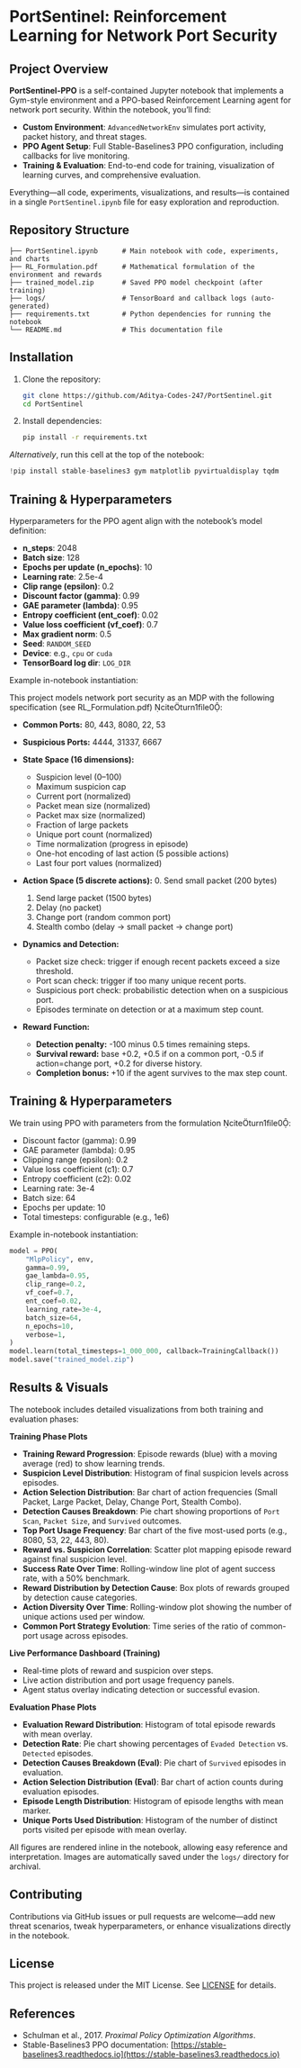 # PortSentinel: Reinforcement Learning for Network Port Security

## Project Overview

**PortSentinel-PPO** is a self-contained Jupyter notebook that implements a Gym-style environment and a PPO-based Reinforcement Learning agent for network port security. Within the notebook, you’ll find:

* **Custom Environment**: `AdvancedNetworkEnv` simulates port activity, packet history, and threat stages.
* **PPO Agent Setup**: Full Stable-Baselines3 PPO configuration, including callbacks for live monitoring.
* **Training & Evaluation**: End-to-end code for training, visualization of learning curves, and comprehensive evaluation.

Everything—all code, experiments, visualizations, and results—is contained in a single `PortSentinel.ipynb` file for easy exploration and reproduction.

## Repository Structure

```
├── PortSentinel.ipynb      # Main notebook with code, experiments, and charts
├── RL_Formulation.pdf      # Mathematical formulation of the environment and rewards
├── trained_model.zip       # Saved PPO model checkpoint (after training)
├── logs/                   # TensorBoard and callback logs (auto-generated)
├── requirements.txt        # Python dependencies for running the notebook
└── README.md               # This documentation file
```

## Installation

1. Clone the repository:

   ```bash
   git clone https://github.com/Aditya-Codes-247/PortSentinel.git
   cd PortSentinel
   ```
2. Install dependencies:

   ```bash
   pip install -r requirements.txt
   ```

*Alternatively*, run this cell at the top of the notebook:

```python
!pip install stable-baselines3 gym matplotlib pyvirtualdisplay tqdm
```

## Training & Hyperparameters

Hyperparameters for the PPO agent align with the notebook’s model definition:

* **n\_steps**: 2048
* **Batch size**: 128
* **Epochs per update (n\_epochs)**: 10
* **Learning rate**: 2.5e-4
* **Clip range (epsilon)**: 0.2
* **Discount factor (gamma)**: 0.99
* **GAE parameter (lambda)**: 0.95
* **Entropy coefficient (ent\_coef)**: 0.02
* **Value loss coefficient (vf\_coef)**: 0.7
* **Max gradient norm**: 0.5
* **Seed**: `RANDOM_SEED`
* **Device**: e.g., `cpu` or `cuda`
* **TensorBoard log dir**: `LOG_DIR`

Example in-notebook instantiation:

This project models network port security as an MDP with the following specification (see RL\_Formulation.pdf) citeturn1file0:

* **Common Ports:** 80, 443, 8080, 22, 53
* **Suspicious Ports:** 4444, 31337, 6667
* **State Space (16 dimensions):**

  * Suspicion level (0–100)
  * Maximum suspicion cap
  * Current port (normalized)
  * Packet mean size (normalized)
  * Packet max size (normalized)
  * Fraction of large packets
  * Unique port count (normalized)
  * Time normalization (progress in episode)
  * One-hot encoding of last action (5 possible actions)
  * Last four port values (normalized)
* **Action Space (5 discrete actions):**
  0\. Send small packet (200 bytes)

  1. Send large packet (1500 bytes)
  2. Delay (no packet)
  3. Change port (random common port)
  4. Stealth combo (delay → small packet → change port)
* **Dynamics and Detection:**

  * Packet size check: trigger if enough recent packets exceed a size threshold.
  * Port scan check: trigger if too many unique recent ports.
  * Suspicious port check: probabilistic detection when on a suspicious port.
  * Episodes terminate on detection or at a maximum step count.
* **Reward Function:**

  * **Detection penalty:** -100 minus 0.5 times remaining steps.
  * **Survival reward:** base +0.2, +0.5 if on a common port, -0.5 if action=change port, +0.2 for diverse history.
  * **Completion bonus:** +10 if the agent survives to the max step count.

## Training & Hyperparameters

We train using PPO with parameters from the formulation citeturn1file0:

* Discount factor (gamma): 0.99
* GAE parameter (lambda): 0.95
* Clipping range (epsilon): 0.2
* Value loss coefficient (c1): 0.7
* Entropy coefficient (c2): 0.02
* Learning rate: 3e-4
* Batch size: 64
* Epochs per update: 10
* Total timesteps: configurable (e.g., 1e6)

Example in-notebook instantiation:

```python
model = PPO(
    "MlpPolicy", env,
    gamma=0.99,
    gae_lambda=0.95,
    clip_range=0.2,
    vf_coef=0.7,
    ent_coef=0.02,
    learning_rate=3e-4,
    batch_size=64,
    n_epochs=10,
    verbose=1,
)
model.learn(total_timesteps=1_000_000, callback=TrainingCallback())
model.save("trained_model.zip")
```

## Results & Visuals

The notebook includes detailed visualizations from both training and evaluation phases:

**Training Phase Plots**

* **Training Reward Progression**: Episode rewards (blue) with a moving average (red) to show learning trends.
* **Suspicion Level Distribution**: Histogram of final suspicion levels across episodes.
* **Action Selection Distribution**: Bar chart of action frequencies (Small Packet, Large Packet, Delay, Change Port, Stealth Combo).
* **Detection Causes Breakdown**: Pie chart showing proportions of `Port Scan`, `Packet Size`, and `Survived` outcomes.
* **Top Port Usage Frequency**: Bar chart of the five most-used ports (e.g., 8080, 53, 22, 443, 80).
* **Reward vs. Suspicion Correlation**: Scatter plot mapping episode reward against final suspicion level.
* **Success Rate Over Time**: Rolling-window line plot of agent success rate, with a 50% benchmark.
* **Reward Distribution by Detection Cause**: Box plots of rewards grouped by detection cause categories.
* **Action Diversity Over Time**: Rolling-window plot showing the number of unique actions used per window.
* **Common Port Strategy Evolution**: Time series of the ratio of common-port usage across episodes.

**Live Performance Dashboard (Training)**

* Real-time plots of reward and suspicion over steps.
* Live action distribution and port usage frequency panels.
* Agent status overlay indicating detection or successful evasion.

**Evaluation Phase Plots**

* **Evaluation Reward Distribution**: Histogram of total episode rewards with mean overlay.
* **Detection Rate**: Pie chart showing percentages of `Evaded Detection` vs. `Detected` episodes.
* **Detection Causes Breakdown (Eval)**: Pie chart of `Survived` episodes in evaluation.
* **Action Selection Distribution (Eval)**: Bar chart of action counts during evaluation episodes.
* **Episode Length Distribution**: Histogram of episode lengths with mean marker.
* **Unique Ports Used Distribution**: Histogram of the number of distinct ports visited per episode with mean overlay.

All figures are rendered inline in the notebook, allowing easy reference and interpretation. Images are automatically saved under the `logs/` directory for archival.

## Contributing

Contributions via GitHub issues or pull requests are welcome—add new threat scenarios, tweak hyperparameters, or enhance visualizations directly in the notebook.

## License

This project is released under the MIT License. See [LICENSE](LICENSE) for details.

## References

* Schulman et al., 2017. *Proximal Policy Optimization Algorithms*.
* Stable-Baselines3 PPO documentation: [https://stable-baselines3.readthedocs.io](https://stable-baselines3.readthedocs.io)
